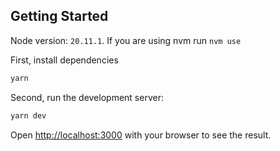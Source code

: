 ## Getting Started

Node version: `20.11.1`. If you are using nvm run `nvm use`

First, install dependencies

```bash
yarn
```

Second, run the development server:

```bash
yarn dev
```

Open [http://localhost:3000](http://localhost:3000) with your browser to see the result.


